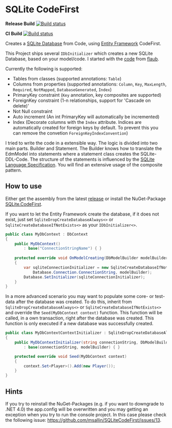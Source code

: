 # SQLite CodeFirst
**Release Build** [![Build status](https://ci.appveyor.com/api/projects/status/2qavdqctw0ehscm6/branch/master?svg=true)](https://ci.appveyor.com/project/msallin/sqlitecodefirst-nv6vn/branch/master)

**CI Build** [![Build status](https://ci.appveyor.com/api/projects/status/oc1miog385h801qe?svg=true)](https://ci.appveyor.com/project/msallin/sqlitecodefirst)

Creates a [SQLite Database](https://sqlite.org/) from Code, using [Entity Framework](https://msdn.microsoft.com/en-us/data/ef.aspx) CodeFirst.

This Project ships several `IDbInitializer` which creates a new SQLite Database, based on your model/code.
I started with the [code](https://gist.github.com/flaub/1968486e1b3f2b9fddaf) from [flaub](https://github.com/flaub). 

Currently the following is supported:
- Tables from classes (supported annotations: `Table`)
- Columns from properties (supported annotations: `Column`, `Key`, `MaxLength`, `Required`, `NotMapped`, `DatabaseGenerated`, `Index`)
- PrimaryKey constraint (`Key` annotation, key composites are supported)
- ForeignKey constraint (1-n relationships, support for 'Cascade on delete)'
- Not Null constraint
- Auto increment (An int PrimaryKey will automatically be incremented)
- Index (Decorate columns with the `Index` attribute. Indices are automatically created for foreign keys by default. To prevent this you can remove the convetion `ForeignKeyIndexConvention`)

I tried to write the code in a extensible way.
The logic is divided into two main parts. Builder and Statement.
The Builder knows how to translate the EdmModel into statements where a statement class creates the SQLite-DDL-Code. 
The structure of the statements is influenced by the [SQLite Language Specification](https://www.sqlite.org/lang.html).
You will find an extensive usage of the composite pattern.

## How to use
Either get the assembly from the latest [release](https://github.com/msallin/SQLiteCodeFirst/releases) or install the NuGet-Package [SQLite.CodeFirst](https://www.nuget.org/packages/SQLite.CodeFirst/).

If you want to let the Entity Framework create the database, if it does not exist, just set `SqliteDropCreateDatabaseAlways<>` or `SqliteCreateDatabaseIfNotExists<>` as your `IDbInitializer<>`.
```csharp
public class MyDbContext : DbContext
{
    public MyDbContext()
        : base("ConnectionStringName") { }
  
    protected override void OnModelCreating(DbModelBuilder modelBuilder)
    {
        var sqliteConnectionInitializer = new SqliteCreateDatabaseIfNotExists<MyDbContext>(
            Database.Connection.ConnectionString, modelBuilder);
        Database.SetInitializer(sqliteConnectionInitializer);
    }
}
```

In a more advanced scenario you may want to populate some core- or test-data after the database was created.
To do this, inherit from `SqliteDropCreateDatabaseAlways<>` or `SqliteCreateDatabaseIfNotExists<>` and override the `Seed(MyDbContext context)` function.
This function will be called, in a own transaction, right after the database was created. This function is only executed if a new database was successfully created.
```csharp
public class MyDbContextContextInitializer : SqliteDropCreateDatabaseAlways<MyDbContext>
{
    public MyDbContextInitializer(string connectionString, DbModelBuilder modelBuilder)
        : base(connectionString, modelBuilder) { }

    protected override void Seed(MyDbContext context)
    {
        context.Set<Player>().Add(new Player());
    }
}
```

## Hints
If you try to reinstall the NuGet-Packages (e.g. if you want to downgrade to .NET 4.0) the app.config will be overwritten and you may getting an exception when you try to run the console project.
In this case please check the following issue: https://github.com/msallin/SQLiteCodeFirst/issues/13.
